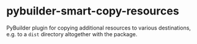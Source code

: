 # pybuilder-smart-copy-resources

PyBuilder plugin for copying additional resources to various destinations, e.g. to a `dist` directory altogether with the package.

